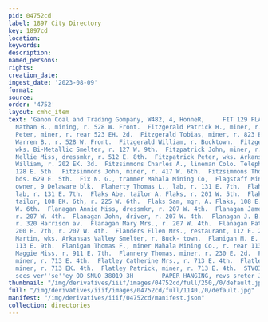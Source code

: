 ```yaml
---
pid: 04752cd
label: 1897 City Directory
key: 1897cd
location: 
keywords: 
description: 
named_persons: 
rights: 
creation_date: 
ingest_date: '2023-08-09'
format: 
source: 
order: '4752'
layout: cmhc_item
text: 'Ganon Coal and Trading Gompany, W482, 4, HonneR,     FIT 129 FLA     Fitzgerald
  Nathan B., mining, r. 528 W. Front.  Fitzgerald Patrick H., miner, r. 400 E. 6th.  Fitzgerald
  Peter, miner, r. rear 523 EH. 2d.  Fitzgerald Tobias, miner, r. 823 E. 6th.  Fitzgerald
  Warren B., r. 528 W. Front.  Fitzgerald William, r. Bucktown.  Fitzgerald W. Lamont,
  wks. Bi-Metallic Smelter, r. 127 W. 9th.  Fitzpatrick John, miner, r. 708 E. 7th.  Fitzpatrick
  Nellie Miss, dressmkr, r. 512 E. 8th.  Fitzpatrick Peter, wks. Arkansas Valley Smelter.  Fitzpatrick
  William, r. 202 EK. 3d.  Fitzsimmons Charles A., lineman Colo. Telephone Co, r.
  128 E. 5th.  Fitzsimmons John, miner, r. 417 W. 6th.  Fitzsimmons Thomas, miner,
  bds. 629 E. 5th.  Fix N. G., trammer Mahala Mining Co,  Flagstaff Mine, R. J. Allison
  owner, 9 Delaware blk.  Flaherty Thomas L., lab, r. 131 E. 7th.  Flaherty William,
  lab, r. 131 E. 7th.  Flaks Abe, tailor A. Flaks, r. 201 W. 5th.  Flaks A., merchant
  tailor, 108 EK. 6th, r. 225 W. 6th.  Flaks Sam, mgr, A. Flaks, 108 E. 6th, r. 225
  W. 6th.  Flanagan Annie Miss, dressmkr, r. 207 W. 4th.  Flanagan James E., lab,
  r. 207 W. 4th.  Flanagan John, driver, r. 207 W. 4th.  Flanagan J. B., reporter,
  r. 320 Harrison av.  Flanagan Mary Mrs., r. 207 W. 4th.  Flanagan Patrick C., carpenter,
  200 E. 7th, r. 207 W. 4th.  Flanders Ellen Mrs., restaurant, 112 E. 2d.  Flanigan
  Martin, wks. Arkansas Valley Smelter, r. Buck- town.  Flanigan M. E. Mrs., r. rear
  113 E. 9th.  Flanigan Thomas F., miner Mahala Mining Co., r. rear 113 E. 9th.  Flannery
  Maggie Miss, r. 911 E. 7th.  Flannery Thomas, miner, r. 230 E. 2d.  Flatley Andrew,
  miner, r. 713 E. 4th.  Flatley Catherine Mrs., r. 713 E. 4th.  Flatley Dominick,
  miner, r. 713 EK. 4th.  Flatley Patrick, miner, r. 713 E. 4th.  STVOINSHD ONY SOMWO
  secs ver''se''ey OD SNUO 38019 3H        PAPER HANGING, revs sreter J, J. QUI '
thumbnail: "/img/derivatives/iiif/images/04752cd/full/250,/0/default.jpg"
full: "/img/derivatives/iiif/images/04752cd/full/1140,/0/default.jpg"
manifest: "/img/derivatives/iiif/04752cd/manifest.json"
collection: directories
---
```

